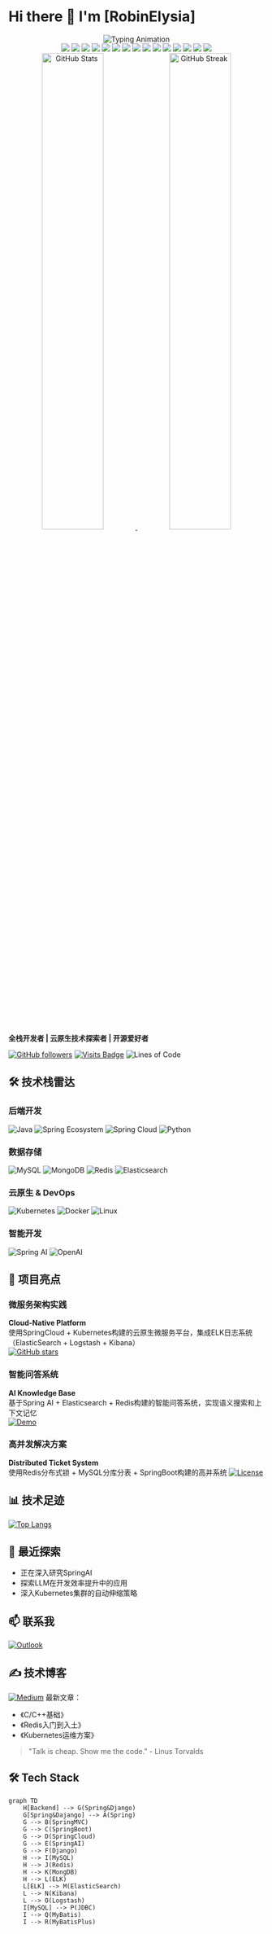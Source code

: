 # Hi there 👋 I'm [RobinElysia]

<!-- 顶部动态横幅 -->
<div align="center">
  <img src="https://readme-typing-svg.demolab.com?font=Fira+Code&size=30&duration=4000&pause=1000&color=20C997&center=true&vCenter=true&width=800&height=80&lines=Hi+there+%F0%9F%91%8B%F0%9F%8F%BB;I'm+RobinElysia+A+Full-Stack+Alchemist;Turning+Coffee+%E2%98%95%EF%B8%8F+Into+Code+%F0%9F%92%BB" alt="Typing Animation">
</div>

<!-- 全栈技术彩虹徽章 -->
<div align="center">
  <!-- Spring生态 -->
  <img src="https://img.shields.io/badge/SSM-6DB33F?logo=spring&logoColor=white">
  <img src="https://img.shields.io/badge/Spring_Boot-6DB33F?logo=springboot&logoColor=white">
  <img src="https://img.shields.io/badge/Spring_Cloud-6DB33F?logo=spring&logoColor=white">
  <img src="https://img.shields.io/badge/Spring_AI-6DB33F?logo=spring&logoColor=white">
  
  <!-- 数据持久化 -->
  <img src="https://img.shields.io/badge/MyBatis_Plus-000000?logo=apache&logoColor=white">
  <img src="https://img.shields.io/badge/MySQL-4479A1?logo=mysql&logoColor=white">
  <img src="https://img.shields.io/badge/MongoDB-47A248?logo=mongodb&logoColor=white">
  <img src="https://img.shields.io/badge/Redis-DC382D?logo=redis&logoColor=white">
  
  <!-- 搜索与分析 -->
  <img src="https://img.shields.io/badge/ElasticSearch-005571?logo=elasticsearch&logoColor=white">
  <img src="https://img.shields.io/badge/Kibana-005571?logo=kibana&logoColor=white">
  <img src="https://img.shields.io/badge/Logstash-FF6D6D?logo=logstash&logoColor=white">
  
  <!-- 运维与云原生 -->
  <img src="https://img.shields.io/badge/Kubernetes-326CE5?logo=kubernetes&logoColor=white">
  <img src="https://img.shields.io/badge/Docker-2496ED?logo=docker&logoColor=white">
  <img src="https://img.shields.io/badge/Linux-FCC624?logo=linux&logoColor=black">
  
  <!-- Web框架 -->
  <img src="https://img.shields.io/badge/Django-092E20?logo=django&logoColor=white">
</div>

<!-- 3D头像与数据看板 -->
<div align="center">
  <a href="https://github.com/yourusername">
    <img src="https://github-readme-stats.vercel.app/api?username=yourusername&show_icons=true&theme=radical&count_private=true" alt="GitHub Stats" width="49%">
  </a>
  <a href="https://github.com/yourusername">
    <img src="https://github-readme-streak-stats.herokuapp.com/?user=yourusername&theme=radical" alt="GitHub Streak" width="49%">
  </a>
</div>

**全栈开发者 | 云原生技术探索者 | 开源爱好者**

[![GitHub followers](https://img.shields.io/github/followers/yourusername?style=social)](https://github.com/yourusername)
[![Visits Badge](https://badges.pufler.dev/visits/yourusername/yourusername)](https://github.com/yourusername)
![Lines of Code](https://img.shields.io/badge/From%20Hello%20World%20I%27ve%20Written-1.5%20million%20lines%20of%20code-blue)

## 🛠 技术栈雷达

### 后端开发
![Java](https://img.shields.io/badge/Java-ED8B00?style=for-the-badge&logo=openjdk&logoColor=white)
![Spring Ecosystem](https://img.shields.io/badge/Spring_Boot-F2F4F9?style=for-the-badge&logo=spring-boot)
![Spring Cloud](https://img.shields.io/badge/Spring%20Cloud-20232A?style=for-the-badge&logo=spring&logoColor=61DAFB)
![Python](https://img.shields.io/badge/Python-3776AB?style=for-the-badge&logo=python&logoColor=white)

### 数据存储
![MySQL](https://img.shields.io/badge/MySQL-005C84?style=for-the-badge&logo=mysql&logoColor=white)
![MongoDB](https://img.shields.io/badge/MongoDB-4EA94B?style=for-the-badge&logo=mongodb&logoColor=white)
![Redis](https://img.shields.io/badge/redis-%23DD0031.svg?style=for-the-badge&logo=redis&logoColor=white)
![Elasticsearch](https://img.shields.io/badge/-Elasticsearch-005571?style=for-the-badge&logo=elasticsearch)

### 云原生 & DevOps
![Kubernetes](https://img.shields.io/badge/kubernetes-%23326ce5.svg?style=for-the-badge&logo=kubernetes&logoColor=white)
![Docker](https://img.shields.io/badge/docker-%230db7ed.svg?style=for-the-badge&logo=docker&logoColor=white)
![Linux](https://img.shields.io/badge/Linux-FCC624?style=for-the-badge&logo=linux&logoColor=black)

### 智能开发
![Spring AI](https://img.shields.io/badge/Spring_AI-6DB33F?style=for-the-badge&logo=spring&logoColor=white)
![OpenAI](https://img.shields.io/badge/OpenAI-412991?style=for-the-badge&logo=openai&logoColor=white)

## 🚀 项目亮点

### 微服务架构实践
**Cloud-Native Platform**  
使用SpringCloud + Kubernetes构建的云原生微服务平台，集成ELK日志系统（ElasticSearch + Logstash + Kibana）  
[![GitHub stars](https://img.shields.io/github/stars/yourusername/projectname?style=social)](链接)

### 智能问答系统
**AI Knowledge Base**  
基于Spring AI + Elasticsearch + Redis构建的智能问答系统，实现语义搜索和上下文记忆  
[![Demo](https://img.shields.io/badge/Live_Demo-FF6B6B?style=for-the-flat&logo=heroku&logoColor=white)](链接)

### 高并发解决方案
**Distributed Ticket System**  
使用Redis分布式锁 + MySQL分库分表 + SpringBoot构建的高并系统
[![License](https://img.shields.io/badge/license-MIT-green)](链接)

## 📊 技术足迹
[![Top Langs](https://github-readme-stats.vercel.app/api/top-langs/?username=yourusername&layout=compact&theme=radical)](https://github.com/RobinElysia)

## 🌱 最近探索
- 正在深入研究SpringAI
- 探索LLM在开发效率提升中的应用
- 深入Kubernetes集群的自动伸缩策略

## 📫 联系我
[![Outlook](https://img.shields.io/badge/Microsoft_Outlook-0078D4?style=for-the-badge&logo=microsoft-outlook&logoColor=white)](mailto:qwp20060309@outlook.com)

## ✍️ 技术博客
[![Medium](https://img.shields.io/badge/Medium-12100E?style=for-the-badge&logo=medium&logoColor=white)]([博客链接](https://www.miyoushe.com/dby/accountCenter/postList?id=194364049))
最新文章：
- 《C/C++基础》
- 《Redis入门到入土》
- 《Kubernetes运维方案》

> "Talk is cheap. Show me the code." - Linus Torvalds
<!-- 技术架构图 -->
## 🛠️ Tech Stack
```mermaid
graph TD
    H[Backend] --> G(Spring&Django)
    G[Spring&Dajango] --> A(Spring)
    G --> B(SpringMVC)
    G --> C(SpringBoot)
    G --> D(SpringCloud)
    G --> E(SpringAI)
    G --> F(Django)
    H --> I(MySQL)
    H --> J(Redis)
    H --> K(MongDB)
    H --> L(ELK)
    L[ELK] --> M(ElasticSearch)
    L --> N(Kibana)
    L --> O(Logstash)
    I[MySQL] --> P(JDBC)
    I --> Q(MyBatis)
    I --> R(MyBatisPlus)
